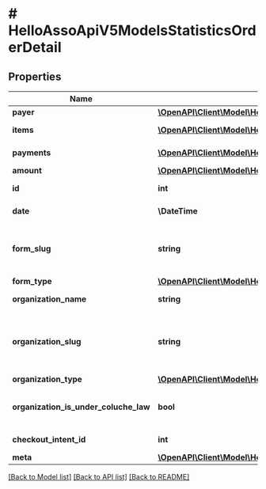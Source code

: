 # # HelloAssoApiV5ModelsStatisticsOrderDetail

## Properties

Name | Type | Description | Notes
------------ | ------------- | ------------- | -------------
**payer** | [**\OpenAPI\Client\Model\HelloAssoApiV5ModelsStatisticsPayer**](HelloAssoApiV5ModelsStatisticsPayer.md) |  | [optional]
**items** | [**\OpenAPI\Client\Model\HelloAssoApiV5ModelsStatisticsOrderItem[]**](HelloAssoApiV5ModelsStatisticsOrderItem.md) | All items of the order | [optional]
**payments** | [**\OpenAPI\Client\Model\HelloAssoApiV5ModelsStatisticsOrderPayment[]**](HelloAssoApiV5ModelsStatisticsOrderPayment.md) | All payments of the order | [optional]
**amount** | [**\OpenAPI\Client\Model\HelloAssoApiV5ModelsStatisticsOrderAmountModel**](HelloAssoApiV5ModelsStatisticsOrderAmountModel.md) |  | [optional]
**id** | **int** | The ID of the Order | [optional]
**date** | **\DateTime** | Order creation date | [optional]
**form_slug** | **string** | FormSlug (lowercase name of the form without special characters) | [optional]
**form_type** | [**\OpenAPI\Client\Model\HelloAssoApiV5ModelsEnumsFormType**](HelloAssoApiV5ModelsEnumsFormType.md) |  | [optional]
**organization_name** | **string** | The organization name. | [optional]
**organization_slug** | **string** | OrganizationSlug (lowercase name of the organization without special characters) | [optional]
**organization_type** | [**\OpenAPI\Client\Model\HelloAssoApiV5ModelsEnumsOrganizationType**](HelloAssoApiV5ModelsEnumsOrganizationType.md) |  | [optional]
**organization_is_under_coluche_law** | **bool** | Whether or not the organization is subject to the coluche law | [optional]
**checkout_intent_id** | **int** | Checkout intent Id if available | [optional]
**meta** | [**\OpenAPI\Client\Model\HelloAssoApiV5ModelsCommonMetaModel**](HelloAssoApiV5ModelsCommonMetaModel.md) |  | [optional]

[[Back to Model list]](../../README.md#models) [[Back to API list]](../../README.md#endpoints) [[Back to README]](../../README.md)
